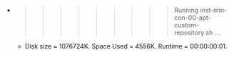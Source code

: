 * >>>>>>>>> Running inst-min-con-00-apt-custom-repository.sh ...
  * Disk size = 1076724K. Space Used = 4556K. Runtime = 00:00:00:01.
